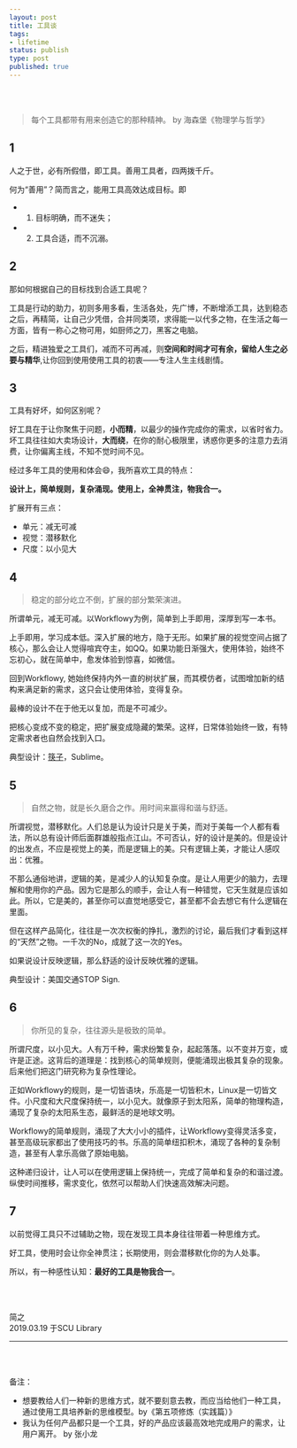 ```yaml
--- 
layout: post
title: 工具谈
tags: 
- lifetime
status: publish
type: post
published: true
---
```


<br>
<br>


> 每个工具都带有用来创造它的那种精神。 by 海森堡《物理学与哲学》
	
## 1

	
人之于世，必有所假借，即工具。善用工具者，四两拨千斤。
	
何为“善用”？简而言之，能用工具高效达成目标。即
	
- 1) 目标明确，而不迷失；
- 2) 工具合适，而不沉溺。
	
## 2 

那如何根据自己的目标找到合适工具呢？
	
工具是行动的助力，初则多用多看，生活各处，先广博，不断增添工具，达到稳态之后，再精简，让自己少凭借，合并同类项，求得能一以代多之物，在生活之每一方面，皆有一称心之物可用，如厨师之刀，黑客之电脑。

之后，精进独爱之工具们，减而不可再减，则**空间和时间才可有余，留给人生之必要与精华**,让你回到使用使用工具的初衷——专注人生主线剧情。
	
## 3

	
工具有好坏，如何区别呢？
	
好工具在于让你聚焦于问题，**小而精**，以最少的操作完成你的需求，以省时省力。坏工具往往如大卖场设计，**大而绕**，在你的耐心极限里，诱惑你更多的注意力去消费，让你偏离主线，不知不觉时间不见。
	
经过多年工具的使用和体会😄，我所喜欢工具的特点：
	
**设计上，简单规则，复杂涌现。使用上，全神贯注，物我合一。**
		
扩展开有三点：
	
- 单元：减无可减
- 视觉：潜移默化
- 尺度：以小见大
	
## 4 
	
> 稳定的部分屹立不倒，扩展的部分繁荣演进。 
	
所谓单元，减无可减。以Workflowy为例，简单到上手即用，深厚到写一本书。
	
上手即用，学习成本低。深入扩展的地方，隐于无形。如果扩展的视觉空间占据了核心，那么会让人觉得喧宾夺主，如QQ。如果功能日渐强大，使用体验，始终不忘初心，就在简单中，愈发体验到惊喜，如微信。
	
回到Workflowy, 她始终保持内外一直的树状扩展，而其模仿者，试图增加新的结构来满足新的需求，这只会让使用体验，变得复杂。
	
最棒的设计不在于他无以复加，而是不可减少。
	
把核心变成不变的稳定，把扩展变成隐藏的繁荣。这样，日常体验始终一致，有特定需求者也自然会找到入口。
	
典型设计：[筷子](https://zine.la/article/4b5444b8524c11e6be5052540d79d783/)，Sublime。
	
## 5
	
> 自然之物，就是长久磨合之作。用时间来赢得和谐与舒适。
	
所谓视觉，潜移默化。人们总是认为设计只是关于美，而对于美每一个人都有看法，所以总有设计师后面群雄般指点江山。不可否认，好的设计是美的。但是设计的出发点，不应是视觉上的美，而是逻辑上的美。只有逻辑上美，才能让人感叹出：优雅。
	
不那么通俗地讲，逻辑的美，是减少人的认知复杂度。是让人用更少的脑力，去理解和使用你的产品。因为它是那么的顺手，会让人有一种错觉，它天生就是应该如此。所以，它是美的，甚至你可以直觉地感受它，甚至都不会去想它有什么逻辑在里面。
	
但在这样产品简化，往往是一次次权衡的挣扎，激烈的讨论，最后我们才看到这样的“天然”之物。一千次的No，成就了这一次的Yes。
	
如果说设计反映逻辑，那么舒适的设计反映优雅的逻辑。
	
典型设计：美国交通STOP Sign.
	
## 6 

> 你所见的复杂，往往源头是极致的简单。
	
所谓尺度，以小见大。人有万千种，需求纷繁复杂，起起落落。以不变并万变，或许是正途。这背后的道理是：找到核心的简单规则，便能涌现出极其复杂的现象。后来他们把这门研究称为复杂性理论。
	
正如Workflowy的规则，是一切皆语块，乐高是一切皆积木，Linux是一切皆文件。小尺度和大尺度保持统一，以小见大。就像原子到太阳系，简单的物理构造，涌现了复杂的太阳系生态，最鲜活的是地球文明。
	
Workflowy的简单规则，涌现了大大小小的插件，让Workflowy变得灵活多变，甚至高级玩家都出了使用技巧的书。乐高的简单纽扣积木，涌现了各种的复杂制造，甚至有人拿乐高做了原始电脑。
	
这种递归设计，让人可以在使用逻辑上保持统一，完成了简单和复杂的和谐过渡。纵使时间推移，需求变化，依然可以帮助人们快速高效解决问题。
	
## 7 

	
以前觉得工具只不过辅助之物，现在发现工具本身往往带着一种思维方式。
	
好工具，使用时会让你全神贯注；长期使用，则会潜移默化你的为人处事。
	
所以，有一种感性认知：**最好的工具是物我合一**。
	


<br>
<br>

简之           
2019.03.19 于SCU Library<br>




--- 

<br>
<br>

备注：

- 想要教给人们一种新的思维方式，就不要刻意去教，而应当给他们一种工具，通过使用工具培养新的思维模型。by《第五项修炼（实践篇）》
- 我认为任何产品都只是一个工具，好的产品应该最高效地完成用户的需求，让用户离开。 by 张小龙





